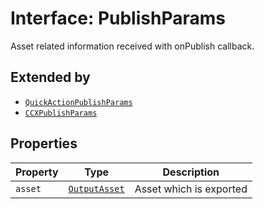 # Interface: PublishParams

Asset related information received with onPublish callback.

## Extended by

- [`QuickActionPublishParams`](QuickActionpublish-params.md)
- [`CCXPublishParams`](CCXpublish-params.md)

## Properties

| Property | Type | Description |
| ------ | ------ | ------ |
| `asset` | [`OutputAsset`](../../../Asset.types/interfaces/output-asset/index.md) | Asset which is exported |
